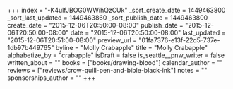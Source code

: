 +++
index = "-K4ulfJBOG0WWihQzCUk"
_sort_create_date = 1449463800
_sort_last_updated = 1449463860
_sort_publish_date = 1449463800
create_date = "2015-12-06T20:50:00-08:00"
publish_date = "2015-12-06T20:50:00-08:00"
date = "2015-12-06T20:50:00-08:00"
last_updated = "2015-12-06T20:51:00-08:00"
preview_url = "01fa7376-e13f-22d5-737e-1db97b449765"
byline = "Molly Crabapple"
title = "Molly Crabapple"
alphabetize_by = "crabapple"
isDraft = false
is_seattle__pnw_writer = false
written_about = ""
books = ["books/drawing-blood"]
calendar_author = ""
reviews = ["reviews/crow-quill-pen-and-bible-black-ink"]
notes = ""
sponsorships_author = ""
+++
